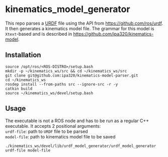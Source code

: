 # kinematics_model_generator

This repo parses a [URDF](http://wiki.ros.org/urdf) file using the API from https://github.com/ros/urdf. It then generates a kinematics model file. The grammar for this model is `Xtext`-based and is described in https://github.com/ipa320/kinematics-model.

## Installation

```
source /opt/ros/<ROS-DISTRO>/setup.bash
mkdir -p ~/kinematics_ws/src && cd ~/kinematics_ws/src
git clone git@github.com:ipa320/kinematics-model-parser.git
cd ~/kinematics_ws
rosdep install --from-paths src --ignore-src -r -y
catkin build
source ~/kinematics_ws/devel/setup.bash
```

## Usage
The executable is not a ROS node and has to be run as a regular C++ executable. It accepts 2 positional arguments:  
`urdf-file`: path to `URDF` file to be parsed  
`model-file`: path to kinematics model file to be saved
```
./kinematics_ws/devel/lib/urdf_model_generator/urdf_model_generator urdf-file model-file
```
